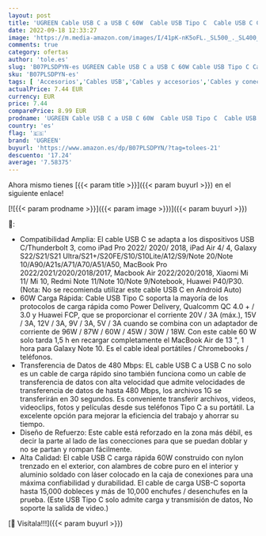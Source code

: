 ```yaml
---
layout: post
title: 'UGREEN Cable USB C a USB C 60W  Cable USB Tipo C  Cable USB C Carga Rápida Nylon Trenzado Compatible con MacBook Pro  MacBook Air  iPad Pro 2022  Galaxy S22 S21  Xiaomi Mi 11  Huawei P40  1 Metro '
date: 2022-09-18 12:33:27
image: 'https://m.media-amazon.com/images/I/41pK-nK5oFL._SL500_._SL400_.jpg'
comments: true
category: ofertas
author: 'tole.es'
slug: 'B07PLSDPYN-es UGREEN Cable USB C a USB C 60W Cable USB Tipo C Cable USB...'
sku: 'B07PLSDPYN-es'
tags: [ 'Accesorios','Cables USB','Cables y accesorios','Cables y conectores','Informática','ipad','ugreen','🇪🇸', ]
actualPrice: 7.44 EUR
currency: EUR
price: 7.44
comparePrice: 8.99 EUR
prodname: 'UGREEN Cable USB C a USB C 60W  Cable USB Tipo C  Cable USB C Carga Rápida Nylon Trenzado Compatible con MacBook Pro  MacBook Air  iPad Pro 2022  Galaxy S22 S21  Xiaomi Mi 11  Huawei P40  1 Metro '
country: 'es'
flag: '🇪🇸'
brand: 'UGREEN'
buyurl: 'https://www.amazon.es/dp/B07PLSDPYN/?tag=tolees-21'
descuento: '17.24'
average: '7.58375'
---
```


Ahora mismo tienes [{{< param title >}}]({{< param buyurl >}}) en el siguiente enlace!

[![{{< param prodname >}}]({{< param image >}})]({{< param buyurl >}})

🔎:

- Compatibilidad Amplia: El cable USB C se adapta a los dispositivos USB C/Thunderbolt 3, como iPad Pro 2022/ 2020/ 2018, iPad Air 4/ 4, Galaxy S22/S21/S21 Ultra/S21+/S20FE/S10/S10Lite/A12/S9/Note 20/Note 10/A90/A21s/A71/A70/A51/A50, MacBook Pro 2022/2021/2020/2018/2017, Macbook Air 2022/2020/2018, Xiaomi Mi 11/ Mi 10, Redmi Note 11/Note 10/Note 9/Notebook, Huawei P40/P30.(Nota: No se recomienda utilizar este cable USB C en Android Auto)
- 60W Carga Rápida: Cable USB Tipo C soporta la mayoría de los protocolos de carga rápida como Power Delivery, Qualcomm QC 4.0 + / 3.0 y Huawei FCP, que se proporcionar el corriente 20V / 3A (máx.), 15V / 3A, 12V / 3A, 9V / 3A, 5V / 3A cuando se combina con un adaptador de corriente de 96W / 87W / 60W / 45W / 30W / 18W. Con este cable 60 W solo tarda 1,5 h en recargar completamente el MacBook Air de 13 ", 1 hora para Galaxy Note 10. Es el cable ideal portátiles / Chromebooks / teléfonos.
- Transferencia de Datos de 480 Mbps: EL cable USB C a USB C no solo es un cable de carga rápido sino también funciona como un cable de transferencia de datos con alta velocidad que admite velocidades de transferencia de datos de hasta 480 Mbps, los archivos 1G se transferirán en 30 segundos. Es conveniente transferir archivos, videos, videoclips, fotos y películas desde sus teléfonos Tipo C a su portátil. La excelente opción para mejorar la eficiencia del trabajo y ahorrar su tiempo.
- Diseño de Refuerzo: Este cable está reforzado en la zona más débil, es decir la parte al lado de las conecciones para que se puedan doblar y no se partan y rompan fácilmente.
- Alta Calidad: El cable USB C carga rápida 60W construido con nylon trenzado en el exterior, con alambres de cobre puro en el interior y aluminio soldado con láser colocado en la caja de conexiones para una máxima confiabilidad y durabilidad. El cable de carga USB-C soporta hasta 15,000 dobleces y más de 10,000 enchufes / desenchufes en la prueba. (Este USB Tipo C solo admite carga y transmisión de datos, No soporte la salida de video.)

[🛒 Visítala!!!]({{< param buyurl >}})
